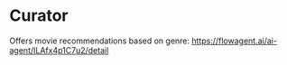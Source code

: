 # Curator
Offers movie recommendations based on genre: https://flowagent.ai/ai-agent/ILAfx4p1C7u2/detail
